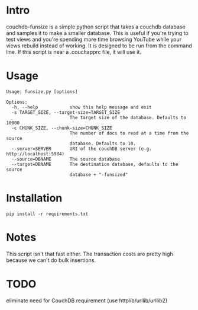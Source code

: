 Intro
=====
couchdb-funsize is a simple python script that takes a couchdb database and samples
it to make a smaller database. This is useful if you're trying to test views
and you're spending more time browsing YouTube while your views rebuild instead
of working. It is designed to be run from the command line. If this script is
near a .couchapprc file, it will use it.

Usage
=====
    Usage: funsize.py [options]

    Options:
      -h, --help            show this help message and exit
      -s TARGET_SIZE, --target-size=TARGET_SIZE
                            The target size of the database. Defaults to 10000
      -c CHUNK_SIZE, --chunk-size=CHUNK_SIZE
                            The number of docs to read at a time from the source
                            database. Defaults to 10.
      --server=SERVER       URI of the couchDB server (e.g. http://localhost:5984)
      --source=DBNAME       The source database
      --target=DBNAME       The destination database, defaults to the source
                            database + "-funsized"

Installation
============

`pip install -r requirements.txt`

Notes
=====
This script isn't that fast either. The transaction costs are pretty high
because we can't do bulk insertions.

TODO
====
eliminate need for CouchDB requirement (use httplib/urllib/urllib2)


